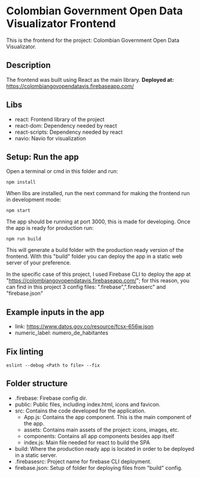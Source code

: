# Colombian Government Open Data Visualizator Frontend

This is the frontend for the project: Colombian Government Open Data Visualizator.

## Description

The frontend was built using React as the main library.
**Deployed at:** https://colombiangovopendatavis.firebaseapp.com/

## Libs

- react: Frontend library of the project
- react-dom: Dependency needed by react
- react-scripts: Dependency needed by react
- navio: Navio for visualization

## Setup: Run the app

Open a terminal or cmd in this folder and run:

```
npm install
```

When libs are installed, run the next command for making the frontend run in development mode:

```
npm start
```

The app should be running at port 3000, this is made for developing. Once the app is ready for production run:

```
npm run build
```

This will generate a build folder with the production ready version of the frontend. With this "build" folder you can deploy the app in a static web server of your preference.

In the specific case of this project, I used Firebase CLI to deploy the app at "https://colombiangovopendatavis.firebaseapp.com/"; for this reason, you can find in this project 3 config files: ".firebase",".firebaserc" and "firebase.json"

## Example inputs in the app

- link: https://www.datos.gov.co/resource/fcsx-656w.json
- numeric_label: numero_de_habitantes

## Fix linting

```
eslint --debug <Path to file> --fix
```

## Folder structure

- .firebase: Firebase config dir.
- public: Public files, including index.html, icons and favicon.
- src: Contains the code developed for the application.
  - App.js: Contains the app component. This is the main component of the app.
  - assets: Contains main assets of the project: icons, images, etc.
  - components: Contains all app components besides app itself
  - index.js: Main file needed for react to build the SPA
- build: Where the production ready app is located in order to be deployed in a static server.
- .firebasesrc: Project name for firebase CLI deployment.
- firebase.json: Setup of folder for deploying files from "build" config.
